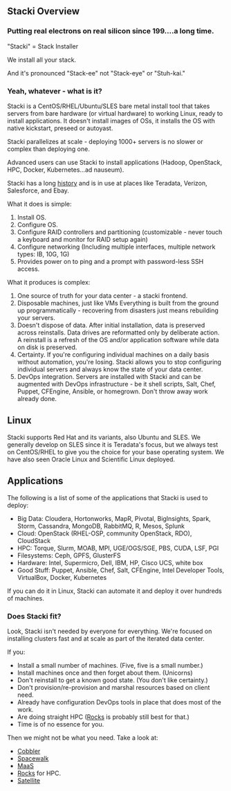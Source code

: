 ## Stacki Overview

### Putting real electrons on real silicon since 199....a long time.

"Stacki" = Stack Installer

We install all your stack.

And it's pronounced "Stack-ee" not "Stack-eye" or "Stuh-kai."

### Yeah, whatever - what is it?

Stacki is a CentOS/RHEL/Ubuntu/SLES bare metal install tool that takes servers from bare hardware (or virtual hardware) to working Linux, ready to install applications. It doesn't install images of OSs, it installs the OS with native kickstart, preseed or autoyast.

Stacki parallelizes at scale - deploying 1000+ servers is no slower or complex than deploying one.

Advanced users can use Stacki to install applications (Hadoop, OpenStack, HPC, Docker, Kubernetes...ad nauseum).

Stacki has a long [history](History) and is in use at places like Teradata, Verizon, Salesforce, and Ebay.

What it does is simple:

1. Install OS.
2. Configure OS.
3. Configure RAID controllers and partitioning (customizable - never touch a keyboard and monitor for RAID setup again)
4. Configure networking (Including multiple interfaces, multiple network types: IB, 10G, 1G)
5. Provides power on to ping and a prompt with password-less SSH access.

What it produces is complex:

1. One source of truth for your data center - a stacki frontend.
2. Disposable machines, just like VMs Everything is built from the ground up programmatically - recovering from disasters just means rebuilding your servers.
3. Doesn't dispose of data. After initial installation, data is preserved across reinstalls. Data drives are reformatted only by deliberate action. A reinstall is a refresh of the OS and/or application software while data on disk is preserved.
4. Certainty. If you're configuring individual machines on a daily basis without automation, you're losing. Stacki allows you to stop configuring individual servers and always know the state of your data center.
5. DevOps integration. Servers are installed with Stacki and can be augmented with DevOps infrastructure - be it shell scripts, Salt, Chef, Puppet, CFEngine, Ansible, or homegrown. Don't throw away work already done.

## Linux

Stacki supports Red Hat and its variants, also Ubuntu and SLES.
We generally develop on SLES since it is Teradata's focus, but we always test on CentOS/RHEL to give you the choice for your base operating system. We have also seen Oracle Linux and Scientific Linux deployed.

## Applications

The following is a list of some of the applications that Stacki is used to deploy:

* Big Data: Cloudera, Hortonworks, MapR, Pivotal, BigInsights, Spark, Storm, Cassandra, MongoDB, RabbitMQ, R, Mesos, Splunk
* Cloud: OpenStack (RHEL-OSP, community OpenStack, RDO), CloudStack
* HPC: Torque, Slurm, MOAB, MPI, UGE/OGS/SGE, PBS, CUDA, LSF, PGI
* Filesystems: Ceph, GPFS, GlusterFS
* Hardware: Intel, Supermicro, Dell, IBM, HP, Cisco UCS, white box
* Good Stuff: Puppet, Ansible, Chef, Salt, CFEngine, Intel Developer Tools, VirtualBox, Docker, Kubernetes

If you can do it in Linux, Stacki can automate it and deploy it over hundreds of machines.

### Does Stacki fit?

Look, Stacki isn't needed by everyone for everything. We're focused on installing clusters fast and at scale as part of the iterated data center.

If you:
* Install a small number of machines. (Five, five is a small number.)
* Install machines once and then forget about them. (Unicorns)
* Don't reinstall to get a known good state. (You don't like certainty.)
* Don't provision/re-provision and marshal resources based on client need.
* Already have configuration DevOps tools in place that does most of the work.
* Are doing straight HPC ([Rocks](https://rocksclusters.org) is probably still best for that.)
* Time is of no essence for you.

Then we might not be what you need. Take a look at:
* [Cobbler](https://cobbler.github.io/)
* [Spacewalk](https://spacewalkproject.github.io/)
* [MaaS](https://maas.io/)
* [Rocks](https://www.rocksclusters.org) for HPC.
* [Satellite](https://access.redhat.com/products/red-hat-satellite)
